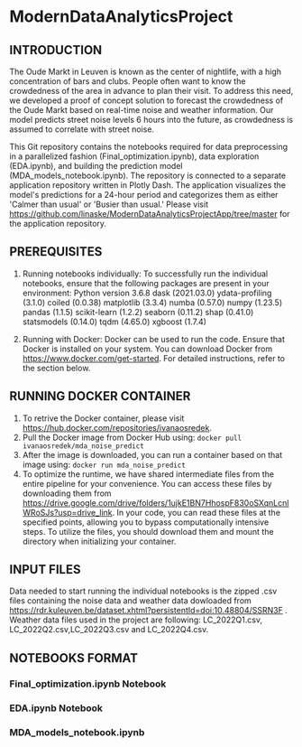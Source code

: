 # ModernDataAnalyticsProject


## INTRODUCTION 
The Oude Markt in Leuven is known as the center of nightlife, with a high concentration of bars and clubs. People often want to know the crowdedness of the area in advance to plan their visit. To address this need, we developed a proof of concept solution to forecast the crowdedness of the Oude Markt based on real-time noise and weather information. Our model predicts street noise levels 6 hours into the future, as crowdedness is assumed to correlate with street noise.

This Git repository contains the notebooks required for data preprocessing in a parallelized fashion (Final_optimization.ipynb), data exploration (EDA.ipynb), and building the prediction model (MDA_models_notebook.ipynb). The repository is connected to a separate application repository written in Plotly Dash. The application visualizes the model's predictions for a 24-hour period and categorizes them as either 'Calmer than usual' or 'Busier than usual.'  Please visit https://github.com/linaske/ModernDataAnalyticsProjectApp/tree/master for the application repository.

## PREREQUISITES 

1. Running notebooks individually: To successfully run the individual notebooks, ensure that the following packages are present in your environment:
Python version 3.6.8
dask (2021.03.0)
ydata-profiling (3.1.0)
coiled (0.0.38)
matplotlib (3.3.4)
numba (0.57.0)
numpy (1.23.5)
pandas (1.1.5)
scikit-learn (1.2.2)
seaborn (0.11.2)
shap (0.41.0)
statsmodels (0.14.0)
tqdm (4.65.0)
xgboost (1.7.4)

2. Running with Docker: Docker can be used to run the code. Ensure that Docker is installed on your system. You can download Docker from https://www.docker.com/get-started. For detailed instructions, refer to the section below.


##  RUNNING DOCKER CONTAINER

1. To retrive the Docker container, please visit https://hub.docker.com/repositories/ivanaosredek. 
2. Pull the Docker image from Docker Hub using: `docker pull ivanaosredek/mda_noise_predict`
3. After the image is downloaded, you can run a container based on that image using: `docker run mda_noise_predict`
4. To optimize the runtime, we have shared intermediate files from the entire pipeline for your convenience. You can access these files by downloading them from https://drive.google.com/drive/folders/1ujkE1BN7HhospF830oSXqnLcnlWRoSJs?usp=drive_link. In your code, you can read these files at the specified points, allowing you to bypass computationally intensive steps. To utilize the files, you should download them and mount the directory when initializing your container.

## INPUT FILES
Data needed to start running the individual notebooks is the zipped .csv files containing the noise data and weather data dowloaded from https://rdr.kuleuven.be/dataset.xhtml?persistentId=doi:10.48804/SSRN3F . Weather data files used in the project are following: LC_2022Q1.csv, LC_2022Q2.csv,LC_2022Q3.csv and LC_2022Q4.csv. 

## NOTEBOOKS FORMAT

### Final_optimization.ipynb Notebook
### EDA.ipynb Notebook
### MDA_models_notebook.ipynb



